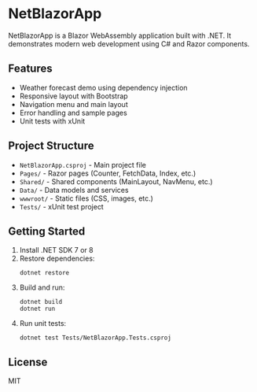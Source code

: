 # NetBlazorApp

NetBlazorApp is a Blazor WebAssembly application built with .NET. It demonstrates modern web development using C# and Razor components.

## Features
- Weather forecast demo using dependency injection
- Responsive layout with Bootstrap
- Navigation menu and main layout
- Error handling and sample pages
- Unit tests with xUnit

## Project Structure
- `NetBlazorApp.csproj` - Main project file
- `Pages/` - Razor pages (Counter, FetchData, Index, etc.)
- `Shared/` - Shared components (MainLayout, NavMenu, etc.)
- `Data/` - Data models and services
- `wwwroot/` - Static files (CSS, images, etc.)
- `Tests/` - xUnit test project

## Getting Started
1. Install .NET SDK 7 or 8
2. Restore dependencies:
   ```
   dotnet restore
   ```
3. Build and run:
   ```
   dotnet build
   dotnet run
   ```
4. Run unit tests:
   ```
   dotnet test Tests/NetBlazorApp.Tests.csproj
   ```

## License
MIT
